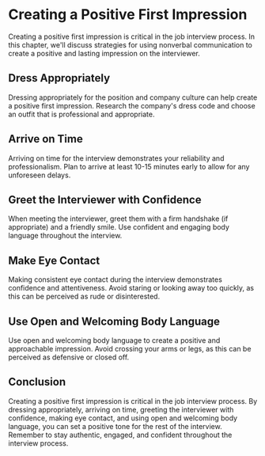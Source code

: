 Creating a Positive First Impression
===================================================================================

Creating a positive first impression is critical in the job interview process. In this chapter, we'll discuss strategies for using nonverbal communication to create a positive and lasting impression on the interviewer.

Dress Appropriately
-------------------

Dressing appropriately for the position and company culture can help create a positive first impression. Research the company's dress code and choose an outfit that is professional and appropriate.

Arrive on Time
--------------

Arriving on time for the interview demonstrates your reliability and professionalism. Plan to arrive at least 10-15 minutes early to allow for any unforeseen delays.

Greet the Interviewer with Confidence
-------------------------------------

When meeting the interviewer, greet them with a firm handshake (if appropriate) and a friendly smile. Use confident and engaging body language throughout the interview.

Make Eye Contact
----------------

Making consistent eye contact during the interview demonstrates confidence and attentiveness. Avoid staring or looking away too quickly, as this can be perceived as rude or disinterested.

Use Open and Welcoming Body Language
------------------------------------

Use open and welcoming body language to create a positive and approachable impression. Avoid crossing your arms or legs, as this can be perceived as defensive or closed off.

Conclusion
----------

Creating a positive first impression is critical in the job interview process. By dressing appropriately, arriving on time, greeting the interviewer with confidence, making eye contact, and using open and welcoming body language, you can set a positive tone for the rest of the interview. Remember to stay authentic, engaged, and confident throughout the interview process.
